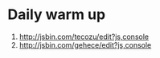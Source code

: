 # Daily warm up

1. http://jsbin.com/tecozu/edit?js,console
2. http://jsbin.com/gehece/edit?js,console